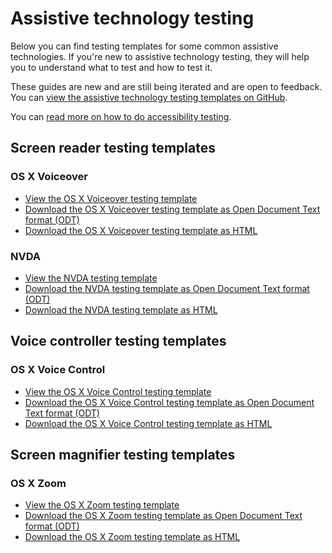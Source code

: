 # Assistive technology testing

Below you can find testing templates for some common assistive technologies. If you're new to assistive technology testing, they will help you to understand what to test and how to test it.

These guides are new and are still being iterated and are open to feedback. You can [view the assistive technology testing templates on GitHub](https://github.com/dwp/assistive-technology-templates).

You can [read more on how to do accessibility testing](/best-practice/how-to-do-accessibility-testing).

## Screen reader testing templates
### OS X Voiceover
- [View the OS X Voiceover testing template](https://htmlpreview.github.io/?https://github.com/dwp/assistive-technology-templates/blob/master/html/os-x-voiceover.html)
- [Download the OS X Voiceover testing template as Open Document Text format (ODT)](https://github.com/dwp/assistive-technology-templates/raw/master/odt/os-x-voiceover.odt)
- [Download the OS X Voiceover testing template as HTML](https://github.com/dwp/assistive-technology-templates/raw/master/html-zipped/os-x-voiceover.html.zip)

### NVDA
- [View the NVDA testing template](https://htmlpreview.github.io/?https://github.com/dwp/assistive-technology-templates/blob/master/html/nvda.html)
- [Download the NVDA testing template as Open Document Text format (ODT)](https://github.com/dwp/assistive-technology-templates/raw/master/odt/nvda.odt)
- [Download the NVDA testing template as HTML](https://github.com/dwp/assistive-technology-templates/raw/master/html-zipped/nvda.html.zip)

## Voice controller testing templates
### OS X Voice Control
- [View the OS X Voice Control testing template](https://htmlpreview.github.io/?https://github.com/dwp/assistive-technology-templates/blob/master/html/os-x-voice-control.html)
- [Download the OS X Voice Control testing template as Open Document Text format (ODT)](https://github.com/dwp/assistive-technology-templates/raw/master/odt/os-x-voice-control.odt)
- [Download the OS X Voice Control testing template as HTML](https://github.com/dwp/assistive-technology-templates/raw/master/html-zipped/os-x-voice-control.html.zip)

## Screen magnifier testing templates
### OS X Zoom
- [View the OS X Zoom testing template](https://github.com/dwp/assistive-technology-templates/raw/master/odt/os-x-zoom.odt)
- [Download the OS X Zoom testing template as Open Document Text format (ODT)](https://github.com/dwp/assistive-technology-templates/raw/master/odt/os-x-zoom.odt)
- [Download the OS X Zoom testing template as HTML](https://github.com/dwp/assistive-technology-templates/raw/master/html-zipped/os-x-zoom.html.zip)
